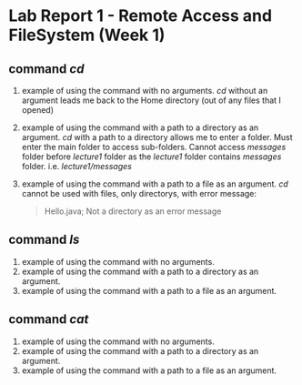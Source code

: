 # **Lab Report 1 - Remote Access and FileSystem (Week 1)**

## command *cd*
1. example of using the command with no arguments.
   *cd* without an argument leads me back to the Home directory (out of any files that I opened)
3. example of using the command with a path to a directory as an argument.
   *cd* with a path to a directory allows me to enter a folder.
   Must enter the main folder to access sub-folders.
   Cannot access *messages* folder before *lecture1* folder as the *lecture1* folder contains *messages* folder.
   i.e. *lecture1/messages*
5. example of using the command with a path to a file as an argument.
   *cd* cannot be used with files, only directorys, with error message:

   > Hello.java; Not a directory as an error message
   
## command *ls*
1. example of using the command with no arguments.
2. example of using the command with a path to a directory as an argument.
3. example of using the command with a path to a file as an argument.

## command *cat*
1. example of using the command with no arguments.
2. example of using the command with a path to a directory as an argument.
3. example of using the command with a path to a file as an argument.
